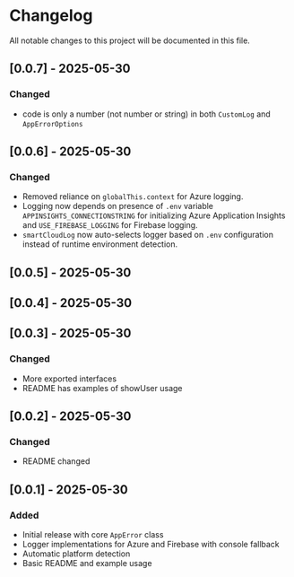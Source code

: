 # Changelog

All notable changes to this project will be documented in this file.

## [0.0.7] - 2025-05-30

### Changed

- code is only a number (not number or string) in both `CustomLog` and `AppErrorOptions`

## [0.0.6] - 2025-05-30

### Changed

- Removed reliance on `globalThis.context` for Azure logging.
- Logging now depends on presence of `.env` variable `APPINSIGHTS_CONNECTIONSTRING` for initializing Azure Application Insights and `USE_FIREBASE_LOGGING` for Firebase logging.
- `smartCloudLog` now auto-selects logger based on `.env` configuration instead of runtime environment detection.

## [0.0.5] - 2025-05-30

## [0.0.4] - 2025-05-30

## [0.0.3] - 2025-05-30

### Changed

- More exported interfaces
- README has examples of showUser usage

## [0.0.2] - 2025-05-30

### Changed

- README changed

## [0.0.1] - 2025-05-30

### Added

- Initial release with core `AppError` class
- Logger implementations for Azure and Firebase with console fallback
- Automatic platform detection
- Basic README and example usage
